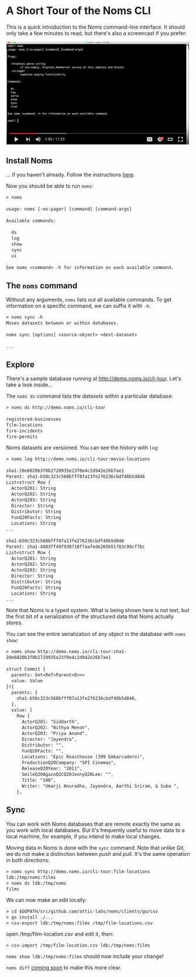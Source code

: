 # A Short Tour of the Noms CLI

This is a quick introduction to the Noms command-line interface. It should only take a few minutes to read, but there's also a screencast if you prefer:

[<img src="cli-screencast.png" width="500">](https://www.youtube.com/watch?v=NeBsaNdAn68)

## Install Noms

... if you haven't already. Follow the instructions [here](https://github.com/attic-labs/noms#get-noms).

Now you should be able to run `noms`:

```
> noms

usage: noms [-no-pager] [command] [command-args]

Available commands:

  ds
  log
  show
  sync
  ui

See noms <command> -h for information on each available command.
```

## The `noms` command

Without any arguments, `noms` lists out all available commands. To get information on a specific command, we can suffix it with `-h`:

```
> noms sync -h
Moves datasets between or within databases.

noms sync [options] <source-object> <dest-dataset>

...
```

## Explore

There's a sample database running at http://demo.noms.io/cli-tour. Let's take a look inside...

The `noms ds` command lists the _datasets_ within a particular database:

```
> noms ds http://demo.noms.io/cli-tour

registered-businesses
film-locations
fire-incidents
fire-permits
```

Noms datasets are versioned. You can see the history with `log`:

```
> noms log http://demo.noms.io/cli-tour:movie-locations

sha1-20e6020b3f0b2728935e23f0e4c2d942e26b7ae1
Parent: sha1-b50c323c568bfff07a13fe276236cbdf40b5d846
List<struct Row {
  ActorQ201: String
  ActorQ202: String
  ActorQ203: String
  Director: String
  Distributor: String
  FunQ20Facts: String
  Locations: String
...

sha1-b50c323c568bfff07a13fe276236cbdf40b5d846
Parent: sha1-4883ff49f930718f7aafede265b51f83c99cf7bc
List<struct Row {
  ActorQ201: String
  ActorQ202: String
  ActorQ203: String
  Director: String
  Distributor: String
  FunQ20Facts: String
  Locations: String
...
```

Note that Noms is a typed system. What is being shown here is not text, but the first bit of a serialization of the structured data that Noms actually stores.

You can see the entire serialization of any object in the database with `noms show`:

```
> noms show http://demo.noms.io/cli-tour:sha1-20e6020b3f0b2728935e23f0e4c2d942e26b7ae1

struct Commit {
  parents: Set<Ref<Parent<0>>>
  value: Value
}({
  parents: {
    sha1-b50c323c568bfff07a13fe276236cbdf40b5d846,
  },
  value: [
    Row {
      ActorQ201: "Siddarth",
      ActorQ202: "Nithya Menon",
      ActorQ203: "Priya Anand",
      Director: "Jayendra",
      Distributor: "",
      FunQ20Facts: "",
      Locations: "Epic Roasthouse (399 Embarcadero)",
      ProductionQ20Company: "SPI Cinemas",
      ReleaseQ20Year: "2011",
      SmileQ20AgainQ2CQ20JennyQ20Lee: "",
      Title: "180",
      Writer: "Umarji Anuradha, Jayendra, Aarthi Sriram, & Suba ",
    },
```

## Sync

You can work with Noms databases that are remote exactly the same as you work with local databases. But it's frequently useful to move data to a local machine, for example, if you intend to make local changes.

Moving data in Noms is done with the `sync` command. Note that unlike Git, we do not make a distinction between _push_ and _pull_. It's the same operation in both directions:

```
> noms sync http://demo.noms.io/cli-tour:film-locations ldb:/tmp/noms:films
> noms ds ldb:/tmp/noms
films
```

We can now make an edit locally:

```
> cd $GOPATH/src/github.com/attic-labs/noms/clients/go/csv
> go install ./...
> csv-export ldb:/tmp/noms:films /tmp/film-locations.csv
```

open /tmp/film-location.csv and edit it, then:

```
> csv-import /tmp/film-location.csv ldb:/tmp/noms:films
```

`noms show ldb:/tmp/noms:films` should now include your change!

`noms diff` [coming soon](https://github.com/attic-labs/noms/issues/1272) to make this more clear.
